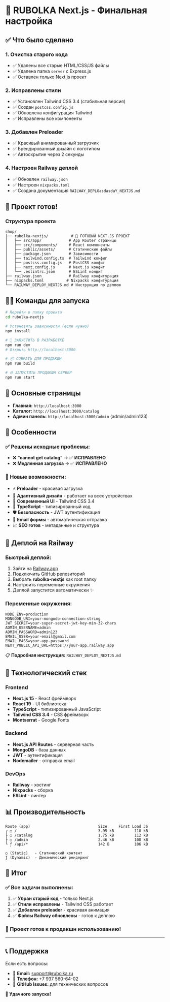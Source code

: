 # 🎉 RUBOLKA Next.js - Финальная настройка

## ✅ Что было сделано

### 1. Очистка старого кода
- ✅ Удалены все старые HTML/CSS/JS файлы
- ✅ Удалена папка `server` с Express.js
- ✅ Оставлен только Next.js проект

### 2. Исправлены стили  
- ✅ Установлен Tailwind CSS 3.4 (стабильная версия)
- ✅ Создан `postcss.config.js`
- ✅ Обновлена конфигурация Tailwind
- ✅ Исправлены все компоненты

### 3. Добавлен Preloader
- ✅ Красивый анимированный загрузчик
- ✅ Брендированный дизайн с логотипом
- ✅ Автоскрытие через 2 секунды

### 4. Настроен Railway деплой
- ✅ Обновлен `railway.json`
- ✅ Настроен `nixpacks.toml`
- ✅ Создана документация `RAILWAY_DEPLOasdasdaY_NEXTJS.md`

## 🚀 Проект готов!

### Структура проекта
```
shop/
├── rubolka-nextjs/          # 🎯 ГОТОВЫЙ NEXT.JS ПРОЕКТ
│   ├── src/app/            # App Router страницы
│   ├── src/components/     # React компоненты  
│   ├── public/assets/      # Статические файлы
│   ├── package.json        # Зависимости
│   ├── tailwind.config.ts  # Tailwind конфиг
│   ├── postcss.config.js   # PostCSS конфиг
│   ├── next.config.js      # Next.js конфиг
│   └── .eslintrc.json      # ESLint конфиг
├── railway.json            # Railway конфигурация  
├── nixpacks.toml          # Nixpacks конфигурация
└── RAILWAY_DEPLOY_NEXTJS.md # Инструкция по деплою
```

## 🏃‍♂️ Команды для запуска

```bash
# Перейти в папку проекта
cd rubolka-nextjs

# Установить зависимости (если нужно)
npm install

# 🚀 ЗАПУСТИТЬ В РАЗРАБОТКЕ
npm run dev
# Открыть http://localhost:3000

# 📦 СОБРАТЬ ДЛЯ ПРОДАКШН
npm run build

# 🌐 ЗАПУСТИТЬ ПРОДАКШН СЕРВЕР
npm run start
```

## 🎯 Основные страницы

- **Главная:** `http://localhost:3000`
- **Каталог:** `http://localhost:3000/catalog`  
- **Админ панель:** `http://localhost:3000/admin` (admin/admin123)

## 🌟 Особенности

### ✅ Решены исходные проблемы:
- ❌ **"cannot get catalog"** → ✅ **ИСПРАВЛЕНО**
- ❌ **Медленная загрузка** → ✅ **ИСПРАВЛЕНО**

### 🚀 Новые возможности:
- ⚡ **Preloader** - красивая загрузка
- 📱 **Адаптивный дизайн** - работает на всех устройствах
- 🎨 **Современный UI** - Tailwind CSS 3.4
- 🔧 **TypeScript** - типизированный код
- 🛡️ **Безопасность** - JWT аутентификация
- 📧 **Email формы** - автоматическая отправка
- 📈 **SEO готов** - метаданные и структура

## 🚀 Деплой на Railway

### Быстрый деплой:
1. Зайти на [Railway.app](https://railway.app)
2. Подключить GitHub репозиторий
3. Выбрать **rubolka-nextjs** как root папку
4. Настроить переменные окружения
5. Деплой запустится автоматически ✨

### Переменные окружения:
```env
NODE_ENV=production
MONGODB_URI=your-mongodb-connection-string
JWT_SECRET=your-super-secret-jwt-key-min-32-chars
ADMIN_USERNAME=admin
ADMIN_PASSWORD=admin123
EMAIL_USER=your-email@gmail.com
EMAIL_PASS=your-app-password
NEXT_PUBLIC_API_URL=https://your-app.railway.app
```

📋 **Подробная инструкция:** `RAILWAY_DEPLOY_NEXTJS.md`

## 🔧 Технологический стек

### Frontend
- **Next.js 15** - React фреймворк
- **React 19** - UI библиотека
- **TypeScript** - типизированный JavaScript
- **Tailwind CSS 3.4** - CSS фреймворк
- **Montserrat** - Google Fonts

### Backend  
- **Next.js API Routes** - серверная часть
- **MongoDB** - база данных
- **JWT** - аутентификация
- **Nodemailer** - отправка email

### DevOps
- **Railway** - хостинг
- **Nixpacks** - сборка
- **ESLint** - линтер

## 📊 Производительность

```
Route (app)                              Size     First Load JS
┌ ○ /                                    3.95 kB         118 kB
├ ○ /catalog                             1.75 kB         112 kB  
├ ○ /admin                               2.46 kB         108 kB
└ ƒ /api/*                               142 B           106 kB

○ (Static)   - Статический контент
ƒ (Dynamic)  - Динамический рендеринг
```

## 🎯 Итог

### ✅ Все задачи выполнены:
1. ✅ **Убран старый код** - только Next.js
2. ✅ **Стили исправлены** - Tailwind CSS работает
3. ✅ **Добавлен preloader** - красивая анимация
4. ✅ **Файлы Railway обновлены** - готов к деплою

### 🚀 Проект готов к продакшн использованию!

---

## 📞 Поддержка

Если есть вопросы:
- 📧 **Email:** support@rubolka.ru  
- 📱 **Телефон:** +7 937 560-64-02
- 💬 **GitHub Issues:** для технических вопросов

**🎉 Удачного запуска!** 